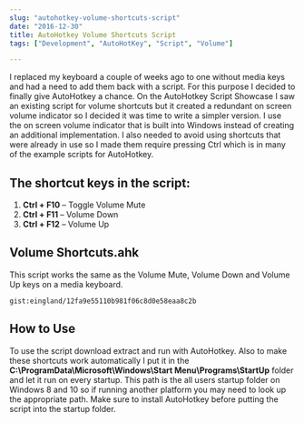 ```yaml
---
slug: "autohotkey-volume-shortcuts-script"
date: "2016-12-30"
title: AutoHotkey Volume Shortcuts Script
tags: ["Development", "AutoHotKey", "Script", "Volume"]

---
```

I replaced my keyboard a couple of weeks ago to one without media keys and had a need to add them back with a script. For this purpose I decided to finally give AutoHotkey a chance. On the AutoHotkey Script Showcase I saw an existing script for volume shortcuts but it created a redundant on screen volume indicator so I decided it was time to write a simpler version. I use the on screen volume indicator that is built into Windows instead of creating an additional implementation. I also needed to avoid using shortcuts that were already in use so I made them require pressing Ctrl which is in many of the example scripts for AutoHotkey.

## The shortcut keys in the script:

  1. **Ctrl + F10** &#8211; Toggle Volume Mute
  2. **Ctrl + F11** &#8211; Volume Down
  3. **Ctrl + F12** &#8211; Volume Up

## **Volume Shortcuts.ahk**

This script works the same as the Volume Mute, Volume Down and Volume Up keys on a media keyboard.

`gist:eingland/12fa9e55110b981f06c8d0e58eaa8c2b`

## How to Use

To use the script download extract and run with AutoHotkey. Also to make these shortcuts work automatically I put it in the **C:\ProgramData\Microsoft\Windows\Start Menu\Programs\StartUp** folder and let it run on every startup. This path is the all users startup folder on Windows 8 and 10 so if running another platform you may need to look up the appropriate path. Make sure to install AutoHotkey before putting the script into the startup folder.

&nbsp;